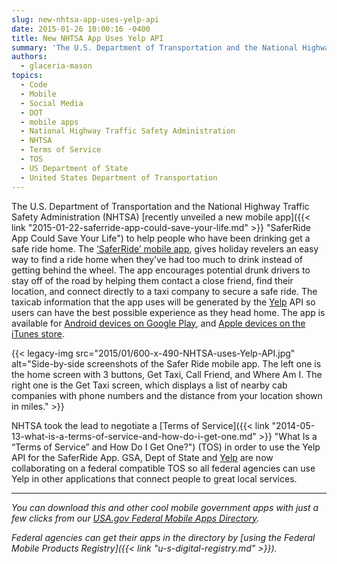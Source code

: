 ```yaml
---
slug: new-nhtsa-app-uses-yelp-api
date: 2015-01-26 10:00:16 -0400
title: New NHTSA App Uses Yelp API
summary: 'The U.S. Department of Transportation and the National Highway Traffic Safety Administration (NHTSA) recently unveiled a new mobile app to help people who have been drinking get a safe ride home. The &lsquo;SaferRide’ mobile app, gives holiday revelers an easy way to find a ride home when they’ve had too much to drink instead of getting'
authors:
  - glaceria-mason
topics:
  - Code
  - Mobile
  - Social Media
  - DOT
  - mobile apps
  - National Highway Traffic Safety Administration
  - NHTSA
  - Terms of Service
  - TOS
  - US Department of State
  - United States Department of Transportation
---
```


The U.S. Department of Transportation and the National Highway Traffic Safety Administration (NHTSA) [recently unveiled a new mobile app]({{< link "2015-01-22-saferride-app-could-save-your-life.md" >}} "SaferRide App Could Save Your Life") to help people who have been drinking get a safe ride home. The [‘SaferRide’ mobile app](https://one.nhtsa.gov/About-NHTSA/Press-Releases/SaferRide%E2%80%93app%E2%80%93and%E2%80%93new%E2%80%93data%E2%80%93highlight%E2%80%93holiday%E2%80%93drunk%E2%80%93driving%E2%80%93crackdown), gives holiday revelers an easy way to find a ride home when they’ve had too much to drink instead of getting behind the wheel. The app encourages potential drunk drivers to stay off of the road by helping them contact a close friend, find their location, and connect directly to a taxi company to secure a safe ride. The taxicab information that the app uses will be generated by the [Yelp](http://www.yelp.com/about) API so users can have the best possible experience as they head home. The app is available for [Android devices on Google Play](https://play.google.com/store/apps/details?id=com.nhtsa.SaferRide), and [Apple devices on the iTunes store](https://itunes.apple.com/us/app/saferride/id950774008?mt=8). 

{{< legacy-img src="2015/01/600-x-490-NHTSA-uses-Yelp-API.jpg" alt="Side-by-side screenshots of the Safer Ride mobile app. The left one is the home screen with 3 buttons, Get Taxi, Call Friend, and Where Am I. The right one is the Get Taxi screen, which displays a list of nearby cab companies with phone numbers and the distance from your location shown in miles." >}}

NHTSA took the lead to negotiate a [Terms of Service]({{< link "2014-05-13-what-is-a-terms-of-service-and-how-do-i-get-one.md" >}} "What Is a “Terms of Service” and How Do I Get One?") (TOS) in order to use the Yelp API for the SaferRide App. GSA, Dept of State and [Yelp](http://www.yelp.com/about) are now collaborating on a federal compatible TOS so all federal agencies can use Yelp in other applications that connect people to great local services. 

* * *

_You can download this and other cool mobile government apps with just a few clicks from our [USA.gov Federal Mobile Apps Directory](http://www.usa.gov/mobileapps.shtml)._ 

_Federal agencies can get their apps in the directory by [using the Federal Mobile Products Registry]({{< link "u-s-digital-registry.md" >}})._
